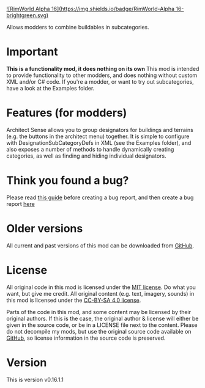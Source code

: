 [![RimWorld Alpha 16](https://img.shields.io/badge/RimWorld-Alpha 16-brightgreen.svg)](http://rimworldgame.com/)

Allows modders to combine buildables in subcategories.

# Important
**This is a functionality mod, it does nothing on its own** 
This mod is intended to provide functionality to other modders, and does nothing without custom XML and/or C# code.
If you're a modder, or want to try out subcategories, have a look at the Examples folder. 

# Features (for modders)
Architect Sense allows you to group designators for buildings and terrains (e.g. the buttons in the architect menu) together.
It is simple to configure with DesignationSubCategoryDefs in XML (see the Examples folder), and also exposes a number of methods
to handle dynamically creating categories, as well as finding and hiding individual designators.  

# Think you found a bug? 
Please read [this guide](http://steamcommunity.com/sharedfiles/filedetails/?id=725234314) before creating a bug report,
 and then create a bug report [here](https://github.com/FluffierThanThou/RW_ArchitectSense/issues)

# Older versions
All current and past versions of this mod can be downloaded from [GitHub](https://github.com/FluffierThanThou/RW_ArchitectSense/releases).

# License
All original code in this mod is licensed under the [MIT license](https://opensource.org/licenses/MIT). Do what you want, but give me credit. 
All original content (e.g. text, imagery, sounds) in this mod is licensed under the [CC-BY-SA 4.0 license](http://creativecommons.org/licenses/by-sa/4.0/).

Parts of the code in this mod, and some content may be licensed by their original authors. If this is the case, the original author & license will either be given in the source code, or be in a LICENSE file next to the content. Please do not decompile my mods, but use the original source code available on [GitHub](https://github.com/FluffierThanThou/RW_ArchitectSense/), so license information in the source code is preserved.

# Version
This is version v0.16.1.1